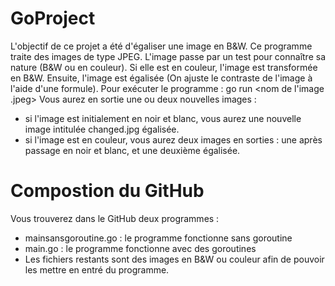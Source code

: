# GoProject
L'objectif de ce projet a été d'égaliser une image en B&W.
Ce programme traite des images de type JPEG.
L'image passe par un test pour connaître sa nature (B&W ou en couleur). Si elle est en couleur, l'image est transformée en B&W. Ensuite, l'image est égalisée (On ajuste le contraste de l'image à l'aide d'une formule). 
Pour exécuter le programme :
go run <nom du fichier.go> <nom de l'image .jpeg>
Vous aurez en sortie une ou deux nouvelles images :
- si l'image est initialement en noir et blanc, vous aurez une nouvelle image intitulée changed.jpg égalisée.
- si l'image est en couleur, vous aurez deux images en sorties : une après passage en noir et blanc, et une deuxième égalisée.
  
# Compostion du GitHub

Vous trouverez dans le GitHub deux programmes :

- mainsansgoroutine.go : le programme fonctionne sans goroutine
- main.go : le programme fonctionne avec des goroutines
- Les fichiers restants sont des images en B&W ou couleur afin de pouvoir les mettre en entré du programme.
